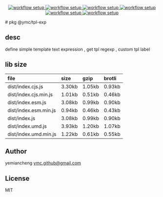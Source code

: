 <p align="center" style="background:white;">
<!-- github workflow stat:s -->
<!-- one line and center  -->
  <a href="https://github.com/YMC-GitHub">
    <img alt="workflow setup" src="https://img.shields.io/static/v1?label=pkg&message=done&color=ff69b4&style=flat-square" />
  </a>
  <a href="https://github.com/YMC-GitHub">
    <img alt="workflow setup" src="https://img.shields.io/static/v1?label=cod&message=done&color=ff69b4&style=flat-square" />
  </a>
    <a href="https://github.com/YMC-GitHub">
    <img alt="workflow setup" src="https://img.shields.io/static/v1?label=dep&message=done&color=ff69b4&style=flat-square" />
  </a>
  <a href="https://github.com/YMC-GitHub">
    <img alt="workflow setup" src="https://img.shields.io/static/v1?label=lin&message=done&color=ff69b4&style=flat-square" />
  </a>
    <a href="https://github.com/YMC-GitHub">
    <img alt="workflow setup" src="https://img.shields.io/static/v1?label=tes&message=fail&color=ff69b4&style=flat-square" />
  </a>
      <a href="https://github.com/YMC-GitHub">
    <img alt="workflow setup" src="https://img.shields.io/static/v1?label=pro&message=done&color=ff69b4&style=flat-square" />
  </a>


  <!-- https://img.shields.io/badge/<LABEL>-<MESSAGE>-<COLOR> -->
  <!-- https://img.shields.io/static/v1?label=<LABEL>&message=<MESSAGE>&color=<COLOR> -->
<!-- github workflow stat:e -->
</p>
# pkg @ymc/tpl-exp

## desc
define simple template text expression , get tpl regexp , custom tpl label

## lib size  
file | size | gzip | brotli
:---- | :---- | :---- | :----
dist/index.cjs.js | 3.30kb | 1.05kb | 0.93kb
dist/index.cjs.min.js | 1.01kb | 0.51kb | 0.46kb
dist/index.esm.js | 3.08kb | 0.99kb | 0.90kb
dist/index.esm.min.js | 0.94kb | 0.46kb | 0.43kb
dist/index.js | 3.08kb | 0.99kb | 0.90kb
dist/index.umd.js | 3.93kb | 1.20kb | 1.07kb
dist/index.umd.min.js | 1.22kb | 0.61kb | 0.55kb

## Author
yemiancheng <ymc.github@gmail.com>

## License
MIT